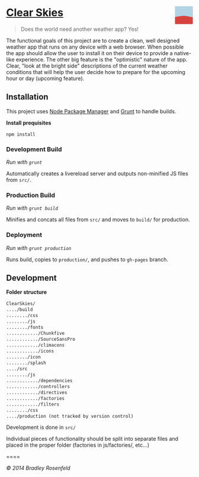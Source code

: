 # [Clear Skies](http://clearskiesapp.com) <img src="https://raw.githubusercontent.com/BoringCode/ClearSkies/master/build/icon/favicon-96x96.png" alt="Icon" align="right" height="48"/>

> Does the world need another weather app? Yes!
>
  The functional goals of this project are to create a clean, well designed weather app that runs on any device with a web browser. When possible the app should allow the user to install it on their device to provide a native-like experience. The other big feature is the "optimistic" nature of the app. Clear, "look at the bright side" descriptions of the current weather conditions that will help the user decide how to prepare for the upcoming hour or day (upcoming feature).

## Installation

This project uses [Node Package Manager](http://nodejs.org/) and [Grunt](http://gruntjs.com) to handle builds.

**Install prequisites**

```shell
npm install
```

### Development Build
_Run with `grunt`_

Automatically creates a livereload server and outputs non-minified JS files from `src/`.

### Production Build
_Run with `grunt build`_

Minifies and concats all files from `src/` and moves to `build/` for production.

### Deployment
_Run with `grunt production`_

Runs build, copies to `production/`, and pushes to `gh-pages` branch.


## Development

**Folder structure**

```
ClearSkies/
..../build
......../css
......../js
......../fonts
............/Chunkfive
............/SourceSansPro
............/climacons
............/icons
......../icon
......../splash
..../src
......../js
............/dependencies
............/controllers
............/directives
............/factories
............/filters
......../css
..../production (not tracked by version control)
```

Development is done in `src/`

Individual pieces of functionality should be split into separate files and placed in the proper folder (factories in js/factories/, etc...)

====

_&copy; 2014 Bradley Rosenfeld_

